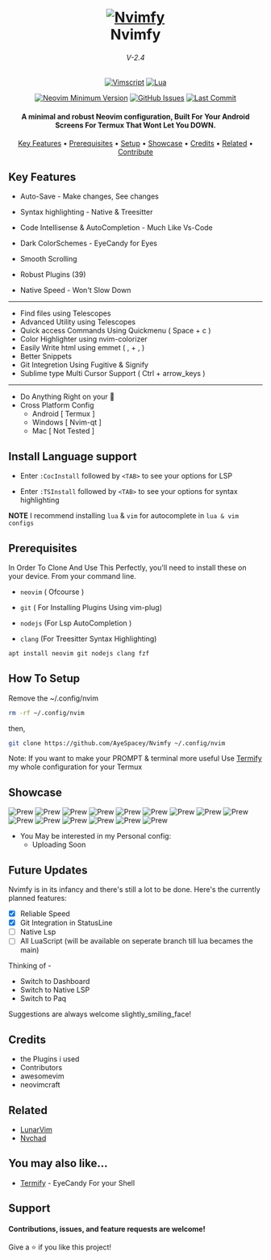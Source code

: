 <h1 align="center">
  <br>
  <a href="#"><img src="https://raw.githubusercontent.com/AyeSpacey/repo-conf/main/nvimfy/nvimfy.png" alt="Nvimfy" /></a>
  <br>
  Nvimfy
  <br>
</h1>

<h6 align="center">V-2.4</h6>

<div align="center">

[![Vimscript](https://img.shields.io/badge/Made%20with%20Vimscript-darkgreen.svg?style=for-the-badge&logo=vim)](https://vim.org)
[![Lua](https://img.shields.io/badge/Made%20with%20Lua-red.svg?style=for-the-badge&logo=lua)](https://lua.org)

</div>


<div align="center">

[![Neovim Minimum Version](https://img.shields.io/badge/Neovim-0.5+-blueviolet.svg?style=flat-square&logo=Neovim&logoColor=white)](https://github.com/neovim/neovim)
[![GitHub Issues](https://img.shields.io/github/issues/AyeSpacey/Nvimfy.svg?style=flat-square&label=Issues&color=fc0330)](https://github.com/AyeSpacey/Nvimfy/issues)
[![Last Commit](https://img.shields.io/github/last-commit/AyeSpacey/Nvimfy.svg?style=flat-square&label=Last%20Commit&color=fc0330)](https://github.com/AyeSpacey/Nvimfy/pulse)

</div>

<h4 align="center">A minimal and robust Neovim configuration, Built For Your Android Screens For Termux That Wont Let You DOWN.</h4>


<p align="center">
  <a href="#key-features">Key Features</a> •
  <a href="#prerequisites">Prerequisites</a> •
  <a href="#how-to-setup">Setup</a> •
  <a href="#showcase">Showcase</a> •
  <a href="#credits">Credits</a> •
  <a href="#related">Related</a> •
  <a href="#support">Contribute</a>
</p>

## Key Features

* Auto-Save - Make changes, See changes
* Syntax highlighting - Native & Treesitter
* Code Intellisense & AutoCompletion - Much Like Vs-Code
* Dark ColorSchemes - EyeCandy for Eyes
* Smooth Scrolling

* Robust Plugins (39)
* Native Speed - Won't Slow Down
----
 * Find files using Telescopes
 * Advanced Utility using Telescopes
 * Quick access Commands Using Quickmenu         ( Space + c )
 * Color Highlighter using nvim-colorizer
 * Easily Write html using emmet                 ( , + , )
 * Better Snippets
 * Git Integretion Using Fugitive & Signify
 * Sublime type Multi Cursor Support             ( Ctrl + arrow_keys )
----
* Do Anything Right on your 📱
* Cross Platform Config
  - Android  [ Termux ]
  - Windows [ Nvim-qt ]
  - Mac [ Not Tested ]

## Install Language support

- Enter `:CocInstall` followed by `<TAB>` to see your options for LSP

- Enter `:TSInstall` followed by `<TAB>` to see your options for syntax highlighting

**NOTE** I recommend installing `lua` & `vim` for autocomplete in `lua & vim configs`

## Prerequisites
In Order To Clone And Use This Perfectly, you'll need to install these on your device. From your command line.

* `neovim`  ( Ofcourse )

* `git`     ( For Installing Plugins Using vim-plug)
* `nodejs`  (For Lsp AutoCompletion )
* `clang`   (For Treesitter Syntax Highlighting)

```bash
apt install neovim git nodejs clang fzf
```

## How To Setup

Remove the ~/.config/nvim
```bash
rm -rf ~/.config/nvim
```
then, 
```bash
git clone https://github.com/AyeSpacey/Nvimfy ~/.config/nvim
```

Note: If you want to make your PROMPT & terminal more useful Use [Termify](https://github.com/AyeSpacey/Termify-Termux) my whole configuration for your Termux

## Showcase

![Prew](https://raw.githubusercontent.com/AyeSpacey/repo-conf/main/nvimfy/startify.jpg)
![Prew](https://raw.githubusercontent.com/AyeSpacey/repo-conf/main/nvimfy/buffer.jpg)
![Prew](https://raw.githubusercontent.com/AyeSpacey/repo-conf/main/nvimfy/status.jpg)
![Prew](https://raw.githubusercontent.com/AyeSpacey/repo-conf/main/nvimfy/tele.jpg)
![Prew](https://raw.githubusercontent.com/AyeSpacey/repo-conf/main/nvimfy/gits.jpg)
![Prew](https://raw.githubusercontent.com/AyeSpacey/repo-conf/main/nvimfy/menu.jpg)
![Prew](https://raw.githubusercontent.com/AyeSpacey/repo-conf/main/nvimfy/color.jpg)
![Prew](https://raw.githubusercontent.com/AyeSpacey/repo-conf/main/nvimfy/treesit.jpg)
![Prew](https://raw.githubusercontent.com/AyeSpacey/repo-conf/main/nvimfy/bash.jpg)
![Prew](https://raw.githubusercontent.com/AyeSpacey/repo-conf/main/nvimfy/html.jpg)
![Prew](https://raw.githubusercontent.com/AyeSpacey/repo-conf/main/nvimfy/js.jpg)
![Prew](https://raw.githubusercontent.com/AyeSpacey/repo-conf/main/nvimfy/err.jpg)
![Prew](https://raw.githubusercontent.com/AyeSpacey/repo-conf/main/nvimfy/ocean.jpg)
![Prew](https://raw.githubusercontent.com/AyeSpacey/repo-conf/main/nvimfy/dogrun.jpg)
![Prew](https://raw.githubusercontent.com/AyeSpacey/repo-conf/main/nvimfy/deus.jpg)

- You May be interested in my Personal config: 
  - Uploading Soon
 
## Future Updates
Nvimfy is in its infancy and there's still a lot to be done. Here's the currently planned features:

- [x] Reliable Speed
- [x] Git Integration in StatusLine
- [ ] Native Lsp
- [ ] All LuaScript  (will be available on seperate branch till lua becames the main)
 
Thinking of -
- Switch to Dashboard
- Switch to Native LSP
- Switch to Paq

Suggestions are always welcome slightly_smiling_face!

## Credits

- the Plugins i used
- Contributors
- awesomevim
- neovimcraft

## Related

- [LunarVim](https://github.com/LunarVim/LunarVim)
- [Nvchad](https://github.com/NvChad/NvChad)

## You may also like...

- [Termify](https://github.com/AyeSpacey/Termify)  - EyeCandy For your Shell

## Support
#### Contributions, issues, and feature requests are welcome!
Give a ⭐️ if you like this project!
